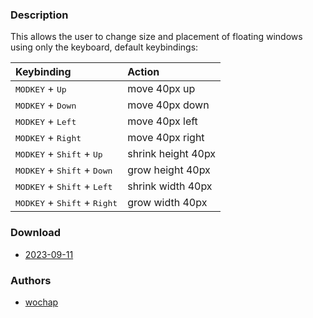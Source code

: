 ### Description
This allows the user to change size and placement of floating windows using only the keyboard, default keybindings: 

| Keybinding | Action |
| :--- | :--- |
| <kbd>MODKEY</kbd> + <kbd>Up</kbd> | move 40px up |
| <kbd>MODKEY</kbd> + <kbd>Down</kbd> | move 40px down |
| <kbd>MODKEY</kbd> + <kbd>Left</kbd> | move 40px left |
| <kbd>MODKEY</kbd> + <kbd>Right</kbd> | move 40px right |
| <kbd>MODKEY</kbd> + <kbd>Shift</kbd> + <kbd>Up</kbd> | shrink height 40px |
| <kbd>MODKEY</kbd> + <kbd>Shift</kbd> + <kbd>Down</kbd> | grow height 40px |
| <kbd>MODKEY</kbd> + <kbd>Shift</kbd> + <kbd>Left</kbd> | shrink width 40px |
| <kbd>MODKEY</kbd> + <kbd>Shift</kbd> + <kbd>Right</kbd> | grow width 40px |


### Download
- [2023-09-11](https://github.com/djpohly/dwl/compare/main...wochap:moveresizekb.patch)

### Authors
- [wochap](https://github.com/wochap)